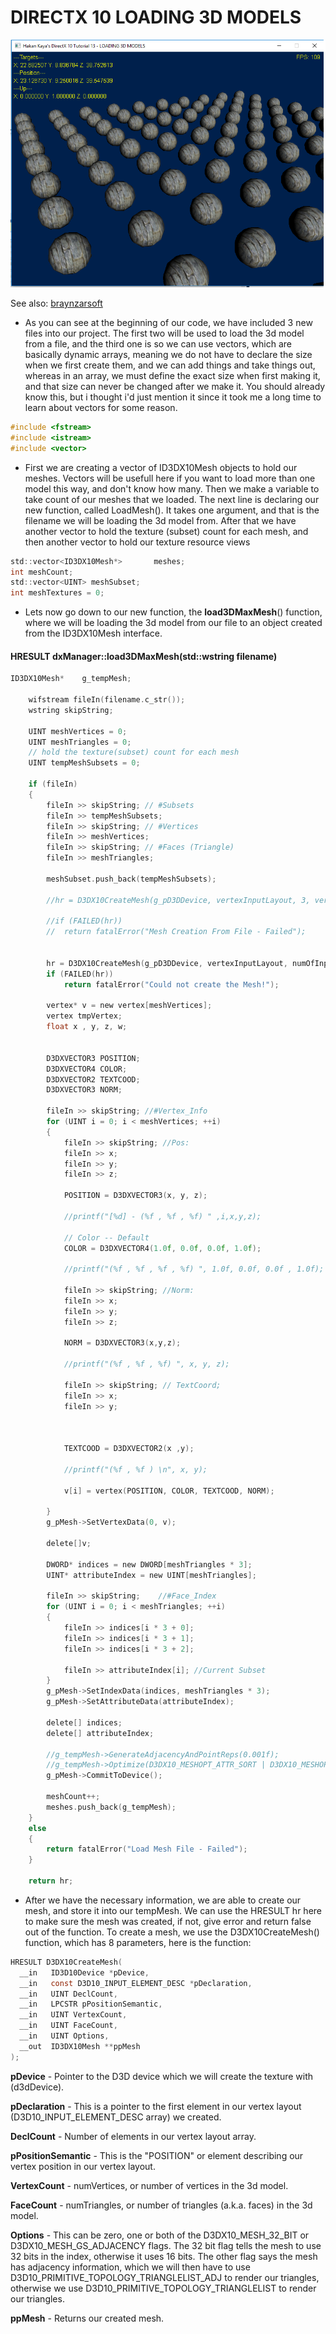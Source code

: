# DIRECTX 10 LOADING 3D MODELS

![FPS](.//img//3dModels.png)

See also: [braynzarsoft](http://www.braynzarsoft.net/viewtutorial/q16390-17-loading-3d-models)

* As you can see at the beginning of our code, we have included 3 new files into our project. The first two will be used to load the 3d model from a file, and the third one is so we can use vectors, which are basically dynamic arrays, meaning we do not have to declare the size when we first create them, and we can add things and take things out, whereas in an array, we must define the exact size when first making it, and that size can never be changed after we make it. You should already know this, but i thought i'd just mention it since it took me a long time to learn about vectors for some reason.

```c
#include <fstream>
#include <istream>
#include <vector>
```
* First we are creating a vector of ID3DX10Mesh objects to hold our meshes. Vectors will be usefull here if you want to load more than one model this way, and don't know how many. Then we make a variable to take count of our meshes that we loaded. The next line is declaring our new function, called LoadMesh(). It takes one argument, and that is the filename we will be loading the 3d model from. After that we have another vector to hold the texture (subset) count for each mesh, and then another vector to hold our texture resource views

```c
std::vector<ID3DX10Mesh*>		meshes;
int meshCount;
std::vector<UINT> meshSubset;
int meshTextures = 0;

```

* Lets now go down to our new function, the __load3DMaxMesh__() function, where we will be loading the 3d model from our file to an object created from the ID3DX10Mesh interface.

#### HRESULT dxManager::load3DMaxMesh(std::wstring filename)
```c
ID3DX10Mesh*	g_tempMesh;

	wifstream fileIn(filename.c_str());
	wstring skipString;

	UINT meshVertices = 0;
	UINT meshTriangles = 0;
	// hold the texture(subset) count for each mesh
	UINT tempMeshSubsets = 0;

	if (fileIn)
	{
		fileIn >> skipString; // #Subsets
		fileIn >> tempMeshSubsets;
		fileIn >> skipString; // #Vertices
		fileIn >> meshVertices;
		fileIn >> skipString; // #Faces (Triangle)
		fileIn >> meshTriangles;

		meshSubset.push_back(tempMeshSubsets);

		//hr = D3DX10CreateMesh(g_pD3DDevice, vertexInputLayout, 3, vertexInputLayout[0].SemanticName, meshVertices, meshTriangles, D3DX10_MESH_32_BIT, &g_pMesh);

		//if (FAILED(hr))
		//	return fatalError("Mesh Creation From File - Failed");


		hr = D3DX10CreateMesh(g_pD3DDevice, vertexInputLayout, numOfInputLayoutElements, "POSITION", meshVertices, meshTriangles, D3DX10_MESH_32_BIT, &g_pMesh);
		if (FAILED(hr))
			return fatalError("Could not create the Mesh!");

		vertex* v = new vertex[meshVertices];
		vertex tmpVertex;
		float x , y, z, w;


		D3DXVECTOR3 POSITION;
		D3DXVECTOR4 COLOR;
		D3DXVECTOR2 TEXTCOOD;
		D3DXVECTOR3 NORM;

		fileIn >> skipString; //#Vertex_Info
		for (UINT i = 0; i < meshVertices; ++i)
		{
			fileIn >> skipString; //Pos:
			fileIn >> x;
			fileIn >> y;
			fileIn >> z;

			POSITION = D3DXVECTOR3(x, y, z);

			//printf("[%d] - (%f , %f , %f) " ,i,x,y,z);

			// Color -- Default
			COLOR = D3DXVECTOR4(1.0f, 0.0f, 0.0f, 1.0f);

			//printf("(%f , %f , %f , %f) ", 1.0f, 0.0f, 0.0f , 1.0f);

			fileIn >> skipString; //Norm:
			fileIn >> x;
			fileIn >> y;
			fileIn >> z;

			NORM = D3DXVECTOR3(x,y,z);

			//printf("(%f , %f , %f) ", x, y, z);

			fileIn >> skipString; // TextCoord;
			fileIn >> x;
			fileIn >> y;



			TEXTCOOD = D3DXVECTOR2(x ,y);

			//printf("(%f , %f ) \n", x, y);

			v[i] = vertex(POSITION, COLOR, TEXTCOOD, NORM);

		}
		g_pMesh->SetVertexData(0, v);

		delete[]v;

		DWORD* indices = new DWORD[meshTriangles * 3];
		UINT* attributeIndex = new UINT[meshTriangles];

		fileIn >> skipString;    //#Face_Index
		for (UINT i = 0; i < meshTriangles; ++i)
		{
			fileIn >> indices[i * 3 + 0];
			fileIn >> indices[i * 3 + 1];
			fileIn >> indices[i * 3 + 2];

			fileIn >> attributeIndex[i]; //Current Subset
		}
		g_pMesh->SetIndexData(indices, meshTriangles * 3);
		g_pMesh->SetAttributeData(attributeIndex);

		delete[] indices;
		delete[] attributeIndex;

		//g_tempMesh->GenerateAdjacencyAndPointReps(0.001f);
		//g_tempMesh->Optimize(D3DX10_MESHOPT_ATTR_SORT | D3DX10_MESHOPT_VERTEX_CACHE, 0, 0);
		g_pMesh->CommitToDevice();

		meshCount++;
		meshes.push_back(g_tempMesh);
	}
	else
	{
		return fatalError("Load Mesh File - Failed");
	}

	return hr;
```

* After we have the necessary information, we are able to create our mesh, and store it into our tempMesh. We can use the HRESULT hr here to make sure the mesh was created, if not, give error and return false out of the function. To create a mesh, we use the D3DX10CreateMesh() function, which has 8 parameters, here is the function:


```c
HRESULT D3DX10CreateMesh(
  __in   ID3D10Device *pDevice,
  __in   const D3D10_INPUT_ELEMENT_DESC *pDeclaration,
  __in   UINT DeclCount,
  __in   LPCSTR pPositionSemantic,
  __in   UINT VertexCount,
  __in   UINT FaceCount,
  __in   UINT Options,
  __out  ID3DX10Mesh **ppMesh
);
```
__pDevice__ - Pointer to the D3D device which we will create the texture with (d3dDevice).

__pDeclaration__ - This is a pointer to the first element in our vertex layout (D3D10_INPUT_ELEMENT_DESC array) we created.

__DeclCount__ - Number of elements in our vertex layout array.

__pPositionSemantic__ - This is the "POSITION" or element describing our vertex position in our vertex layout.

__VertexCount__ - numVertices, or number of vertices in the 3d model.

__FaceCount__ - numTriangles, or number of triangles (a.k.a. faces) in the 3d model.

__Options__ - This can be zero, one or both of the D3DX10_MESH_32_BIT or D3DX10_MESH_GS_ADJACENCY flags. The 32 bit flag tells the mesh to use 32 bits in the index, otherwise it uses 16 bits. The other flag says the mesh has adjacency information, which we will then have to use D3D10_PRIMITIVE_TOPOLOGY_TRIANGLELIST_ADJ to render our triangles, otherwise we use D3D10_PRIMITIVE_TOPOLOGY_TRIANGLELIST to render our triangles.

__ppMesh__ - Returns our created mesh.
